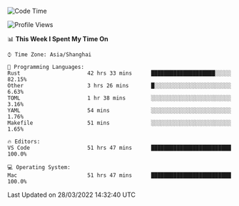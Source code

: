 <!--START_SECTION:waka-->
![Code Time](http://img.shields.io/badge/Code%20Time-1%2C160%20hrs%2018%20mins-blue)

![Profile Views](http://img.shields.io/badge/Profile%20Views-7-blue)

📊 **This Week I Spent My Time On** 

```text
⌚︎ Time Zone: Asia/Shanghai

💬 Programming Languages: 
Rust                     42 hrs 33 mins      ████████████████████░░░░░   82.15% 
Other                    3 hrs 26 mins       █░░░░░░░░░░░░░░░░░░░░░░░░   6.63% 
TOML                     1 hr 38 mins        ░░░░░░░░░░░░░░░░░░░░░░░░░   3.16% 
YAML                     54 mins             ░░░░░░░░░░░░░░░░░░░░░░░░░   1.76% 
Makefile                 51 mins             ░░░░░░░░░░░░░░░░░░░░░░░░░   1.65%

🔥 Editors: 
VS Code                  51 hrs 47 mins      █████████████████████████   100.0%

💻 Operating System: 
Mac                      51 hrs 47 mins      █████████████████████████   100.0%

```


 Last Updated on 28/03/2022 14:32:40 UTC
<!--END_SECTION:waka-->

